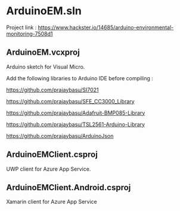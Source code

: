 # ArduinoEM.sln
Project link : https://www.hackster.io/14685/arduino-environmental-monitoring-7508d1
## ArduinoEM.vcxproj
Arduino sketch for Visual Micro.

Add the following libraries to Arduino IDE before compiling :

https://github.com/prajaybasu/SI7021

https://github.com/prajaybasu/SFE_CC3000_Library

https://github.com/prajaybasu/Adafruit-BMP085-Library

https://github.com/prajaybasu/TSL2561-Arduino-Library

https://github.com/prajaybasu/ArduinoJson
## ArduinoEMClient.csproj
UWP client for Azure App Service.
## ArduinoEMClient.Android.csproj
Xamarin client for Azure App Service


